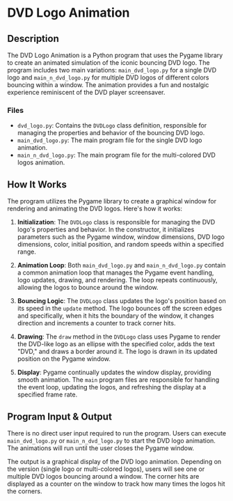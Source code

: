 # DVD Logo Animation

## Description

The DVD Logo Animation is a Python program that uses the Pygame library to create an animated simulation of the iconic bouncing DVD logo. The program includes two main variations: `main_dvd_logo.py` for a single DVD logo and `main_n_dvd_logo.py` for multiple DVD logos of different colors bouncing within a window. The animation provides a fun and nostalgic experience reminiscent of the DVD player screensaver.

### Files

- `dvd_logo.py`: Contains the `DVDLogo` class definition, responsible for managing the properties and behavior of the bouncing DVD logo.
- `main_dvd_logo.py`: The main program file for the single DVD logo animation.
- `main_n_dvd_logo.py`: The main program file for the multi-colored DVD logos animation.

## How It Works

The program utilizes the Pygame library to create a graphical window for rendering and animating the DVD logos. Here's how it works:

1. **Initialization**: The `DVDLogo` class is responsible for managing the DVD logo's properties and behavior. In the constructor, it initializes parameters such as the Pygame window, window dimensions, DVD logo dimensions, color, initial position, and random speeds within a specified range.

2. **Animation Loop**: Both `main_dvd_logo.py` and `main_n_dvd_logo.py` contain a common animation loop that manages the Pygame event handling, logo updates, drawing, and rendering. The loop repeats continuously, allowing the logos to bounce around the window.

3. **Bouncing Logic**: The `DVDLogo` class updates the logo's position based on its speed in the `update` method. The logo bounces off the screen edges and specifically, when it hits the boundary of the window, it changes direction and increments a counter to track corner hits.

4. **Drawing**: The `draw` method in the `DVDLogo` class uses Pygame to render the DVD-like logo as an ellipse with the specified color, adds the text "DVD," and draws a border around it. The logo is drawn in its updated position on the Pygame window.

5. **Display**: Pygame continually updates the window display, providing smooth animation. The `main` program files are responsible for handling the event loop, updating the logos, and refreshing the display at a specified frame rate.


## Program Input & Output

There is no direct user input required to run the program. Users can execute `main_dvd_logo.py` or `main_n_dvd_logo.py` to start the DVD logo animation. The animations will run until the user closes the Pygame window.

The output is a graphical display of the DVD logo animation. Depending on the version (single logo or multi-colored logos), users will see one or multiple DVD logos bouncing around a window. The corner hits are displayed as a counter on the window to track how many times the logos hit the corners.


